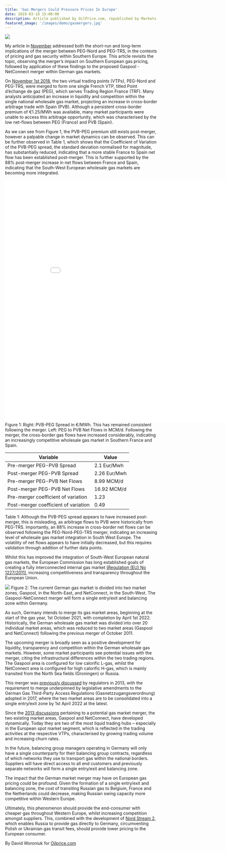 ```yaml
---
title: 'Gas Mergers Could Pressure Prices In Europe'
date: 2019-03-18 15:00:00
description: Article published by OilPrice.com, republished by Markets Insider and Yahoo Finance.
featured_image: '/images/demo/gasmergers.jpg'
---
```


![](/images/demo/gasmergers.jpg)

My article in [November][link1] addressed both the short-run and long-term implications of the merger between PEG-Nord and PEG-TRS, in the contexts of pricing and gas security within Southern Europe. This article revisits the topic, observing the merger’s impact on Southern European gas pricing, followed by application of these findings to the proposed Gaspool -NetConnect merger within German gas markets.

On [November 1st 2018][link2], the two virtual trading points (VTPs), PEG-Nord and PEG-TRS, were merged to form one single French VTP, titled Point d’échange de gaz (PEG), which serves Trading Region France (TRF). Many analysts anticipated an increase in liquidity and competition within the single national wholesale gas market, projecting an increase in cross-border arbitrage trade with Spain (PVB). Although a persistent cross-border premium of €1.25/MWh was available, many market participants were unable to access this arbitrage opportunity, which was characterised by the low net-flows between PEG (France) and PVB (Spain).

As we can see from Figure 1, the PVB-PEG premium still exists post-merger, however a palpable change in market dynamics can be observed. This can be further observed in Table 1, which shows that the Coefficient of Variation of the PVB-PEG spread, the standard deviation normalised for magnitude, has substantially reduced, indicating that a more stable France to Spain net flow has been established post-merger. This is further supported by the 88% post-merger increase in net flows between France and Spain, indicating that the South-West European wholesale gas markets are becoming more integrated.

<iframe width="900" height="800" frameborder="0" scrolling="no" src="//plotly.com/~DavidWoroniuk/372.embed"></iframe>
Figure 1:  Right: PVB-PEG Spread in €/MWh. This has remained consistent following the merger. Left: PEG to PVB Net Flows in MCM/d. Following the merger, the cross-border gas flows have increased considerably, indicating an increasingly competitive wholesale gas market in Southern France and Spain.

|     Variable           | Value |
|-----------------|---------------|
| Pre-merger PEG-PVB Spread    | 2.1 Eur/Mwh | 
| Post-merger PEG-PVB Spread   | 2.26 Eur/Mwh |  
| Pre-merger PEG-PVB Net Flows | 8.99 MCM/d |
| Post-merger PEG-PVB Net Flows   | 16.92 MCM/d |
| Pre-merger coefficient of variation   | 1.23 |
| Post-merger coefficient of variation | 0.49  |

Table 1: Although the PVB-PEG spread appears to have increased post-merger, this is misleading, as arbitrage flows to PVB were historically from PEG-TRS. Importantly, an 88% increase in cross-border net flows can be observed following the PEG-Nord-PEG-TRS merger, indicating an increasing level of wholesale gas market integration in South West Europe. The volatility of net flows appears to have initially decreased, but this requires validation through addition of further data points.

Whilst this has improved the integration of South-West European natural gas markets, the European Commission has long established goals of creating a fully interconnected internal gas market [(Regulation (EU) No 1227/2011)][link3], increasing competitiveness and transparency throughout the European Union.

![](/images/demo/gasmergers3.jpg)
Figure 2: The current German gas market is divided into two market zones, Gaspool, in the North-East, and NetConnect, in the South-West. The Gaspool-NetConnect merger will form a single entry/exit and balancing zone within Germany.

As such, Germany intends to merge its gas market areas, beginning at the start of the gas year, 1st October 2021, with completion by April 1st 2022. Historically, the German wholesale gas market was divided into over 20 individual market areas, which was reduced to two market areas (Gaspool and NetConnect) following the previous merger of October 2011.

The upcoming merger is broadly seen as a positive development for liquidity, transparency and competition within the German wholesale gas markets. However, some market participants see potential issues with the merger, citing the infrastructural differences within the two trading regions. The Gaspool area is configured for low calorific L-gas, whilst the NetConnect area is configured for high calorific H-gas, which is mainly transited from the North Sea fields (Groningen) or Russia.

This merger was [previously discussed][link4] by regulators in 2013, with the requirement to merge underpinned by legislative amendments to the German Gas Third-Party Access Regulations (Gasnetzzugangsverordnung) adopted in 2017, where the two market areas are to be consolidated into a single entry/exit zone by 1st April 2022 at the latest.

Since the [2013 discussions][link5] pertaining to a potential gas market merger, the two existing market areas, Gaspool and NetConnect, have developed dynamically. Today they are two of the most liquid trading hubs – especially in the European spot market segment, which is reflected in the trading activities at the respective VTPs, characterised by growing trading volume and increasing churn rates.

In the future, balancing group managers operating in Germany will only have a single counterparty for their balancing group contracts, regardless of which networks they use to transport gas within the national borders. Suppliers will have direct access to all end customers and previously separate networks will form a single entry/exit and balancing zone.

The impact that the German market merger may have on European gas pricing could be profound. Given the formation of a single entry/exit and balancing zone, the cost of transiting Russian gas to Belgium, France and the Netherlands could decrease, making Russian swing capacity more competitive within Western Europe.

Ultimately, this phenomenon should provide the end-consumer with cheaper gas throughout Western Europe, whilst increasing competition amongst suppliers. This, combined with the development of [Nord Stream 2][link6], which enables Russia to provide gas directly to Germany, circumventing Polish or Ukrainian gas transit fees, should provide lower pricing to the European consumer.

By David Woroniuk for [Oilprice.com][link7]

[link1]: <https://oilprice.com/Energy/Gas-Prices/This-High-Profile-Merger-Could-Impact-EU-Gas-Markets.html>
[link2]: <https://www.montelnews.com/en/story/french-regulator-sets-delay-rules-for-gas-hub-merger-/921250>
[link3]: <https://eur-lex.europa.eu/legal-content/EN/ALL/?uri=CELEX:32011R1227>
[link4]: <https://www.icis.com/explore/resources/news/2013/03/20/9651776/german-regulator-erases-hope-of-ncg-gaspool-natural-gas-market-zone-merger/>
[link5]: <https://www.icis.com/explore/resources/news/2013/03/20/9651776/german-regulator-erases-hope-of-ncg-gaspool-natural-gas-market-zone-merger/>
[link6]: <https://www.nord-stream2.com/>
[link7]: <https://www.oilprice.com>
